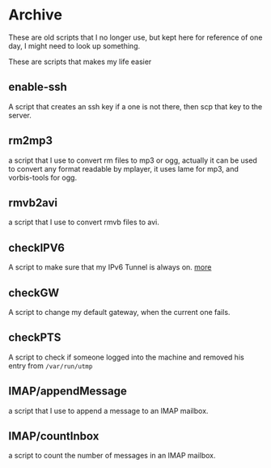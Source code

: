# Archive

These are old scripts that I no longer use, but kept here for reference of
one day, I might need to look up something.


These are scripts that makes my life easier

## enable-ssh
A script that creates an ssh key if a one is not there, then scp that key to
the server.

## rm2mp3
a script that I use to convert rm files to mp3 or ogg, actually it can be used
to convert any format readable by mplayer, it uses lame for mp3, and
vorbis-tools for ogg.

## rmvb2avi
a script that I use to convert rmvb files to avi.

## checkIPV6
A script to make sure that my IPv6 Tunnel is always on.
[more](https://blog.alaa-ibrahim.com/ipv6-tunnel-is-always-on/)

## checkGW
A script to change my default gateway, when the current one fails.

## checkPTS
A script to check if someone logged into the machine and removed his entry from
`/var/run/utmp`

## IMAP/appendMessage
a script that I use to append a message to an IMAP mailbox.

## IMAP/countInbox
a script to count the number of messages in an IMAP mailbox.

